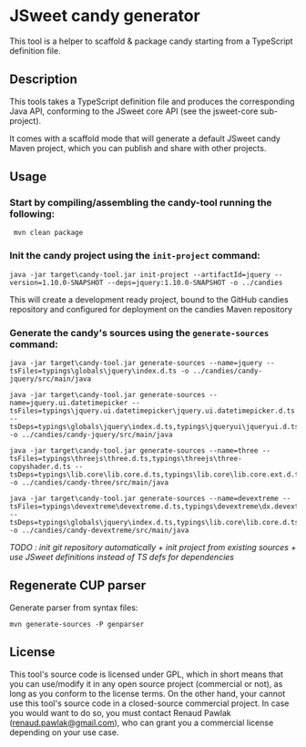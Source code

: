 # JSweet candy generator

This tool is a helper to scaffold & package candy starting from a TypeScript definition file.

## Description

This tools takes a TypeScript definition file and produces the corresponding Java API, conforming to the JSweet core API (see the jsweet-core sub-project).

It comes with a scaffold mode that will generate a default JSweet candy Maven project, which you can publish and share with other projects.

## Usage 

### Start by compiling/assembling the candy-tool running the following: 
```
 mvn clean package
```

### Init the candy project using the `init-project` command:
```
java -jar target\candy-tool.jar init-project --artifactId=jquery --version=1.10.0-SNAPSHOT --deps=jquery:1.10.0-SNAPSHOT -o ../candies
```

This will create a development ready project, bound to the GitHub candies repository and configured for deployment on the candies Maven repository

### Generate the candy's sources using the `generate-sources` command: 

```
java -jar target\candy-tool.jar generate-sources --name=jquery --tsFiles=typings\globals\jquery\index.d.ts -o ../candies/candy-jquery/src/main/java 
```

```
java -jar target\candy-tool.jar generate-sources --name=jquery.ui.datetimepicker --tsFiles=typings\jquery.ui.datetimepicker\jquery.ui.datetimepicker.d.ts --tsDeps=typings\globals\jquery\index.d.ts,typings\jqueryui\jqueryui.d.ts,typings\lib.core\lib.core.d.ts,typings\lib.core\lib.core.ext.d.ts,typings\lib.core\lib.dom.d.ts -o ../candies/candy-jquery/src/main/java 
```

```
java -jar target\candy-tool.jar generate-sources --name=three --tsFiles=typings\threejs\three.d.ts,typings\threejs\three-copyshader.d.ts --tsDeps=typings\lib.core\lib.core.d.ts,typings\lib.core\lib.core.ext.d.ts,typings\lib.core\lib.dom.d.ts -o ../candies/candy-three/src/main/java 
```

```
java -jar target\candy-tool.jar generate-sources --name=devextreme --tsFiles=typings\devextreme\devextreme.d.ts,typings\devextreme\dx.devextreme.d.ts --tsDeps=typings\globals\jquery\index.d.ts,typings\lib.core\lib.core.d.ts,typings\lib.core\lib.core.ext.d.ts,typings\lib.core\lib.dom.d.ts -o ../candies/candy-devextreme/src/main/java 
```


*TODO : init git repository automatically + init project from existing sources + use JSweet definitions instead of TS defs for dependencies*

## Regenerate CUP parser
Generate parser from syntax files:
```
mvn generate-sources -P genparser
```

## License

This tool's source code is licensed under GPL, which in short means that you can use/modify it in any open source project (commercial or not), as long as you conform to the license terms. On the other hand, your cannot use this tool's source code in a closed-source commercial project. In case you would want to do so, you must contact Renaud Pawlak (renaud.pawlak@gmail.com), who can grant you a commercial license depending on your use case.
